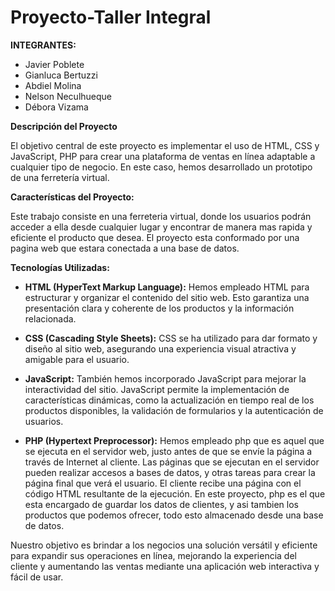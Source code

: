 # Proyecto-Taller Integral
 
**INTEGRANTES:**
- Javier Poblete
- Gianluca Bertuzzi
- Abdiel Molina
- Nelson Neculhueque
- Débora Vizama


**Descripción del Proyecto**

El objetivo central de este proyecto es implementar el uso de HTML, CSS y JavaScript, PHP para crear una plataforma de ventas en línea adaptable a cualquier tipo de negocio. En este caso, hemos desarrollado un prototipo de una ferretería virtual.

**Características del Proyecto:**

Este trabajo consiste en una ferreteria virtual, donde los usuarios podrán acceder a ella desde cualquier lugar 
y encontrar de manera mas rapida y eficiente el producto que desea.
El proyecto esta conformado por una pagina web que estara conectada a una base de datos.


**Tecnologías Utilizadas:**

- **HTML (HyperText Markup Language):**
 Hemos empleado HTML para estructurar y organizar el contenido del sitio web. Esto garantiza una presentación clara y coherente de los productos y la información relacionada.

- **CSS (Cascading Style Sheets):** 
CSS se ha utilizado para dar formato y diseño al sitio web, asegurando una experiencia visual atractiva y amigable para el usuario.

- **JavaScript:** 
También hemos incorporado JavaScript para mejorar la interactividad del sitio. JavaScript permite la implementación de características dinámicas, como la actualización en tiempo real de los productos disponibles, la validación de formularios y la autenticación de usuarios.

- **PHP (Hypertext Preprocessor):**
Hemos empleado php que es aquel que se ejecuta en el servidor web, justo antes de que se envíe la página a través de Internet al cliente. Las páginas que se ejecutan en el servidor pueden realizar accesos a bases de datos, y otras tareas para crear la página final que verá el usuario. El cliente recibe una página con el código HTML resultante de la ejecución. 
En este proyecto, php es el que esta encargado de guardar los datos de clientes, y asi tambien los productos que podemos ofrecer, todo esto almacenado desde una base de datos.

Nuestro objetivo es brindar a los negocios una solución versátil y eficiente para expandir sus operaciones en línea, mejorando la experiencia del cliente y aumentando las ventas mediante una aplicación web interactiva y fácil de usar.